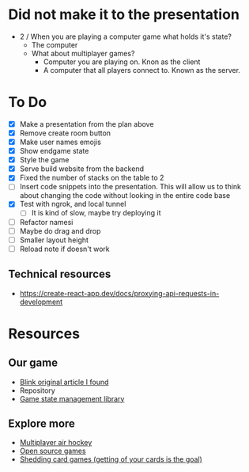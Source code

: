 # Did not make it to the presentation

- 2 / When you are playing a computer game what holds it's state?
  - The computer
  - What about multiplayer games?
    - Computer you are playing on. Knon as the client
    - A computer that all players connect to. Known as the server.

# To Do

- [x] Make a presentation from the plan above
- [x] Remove create room button
- [x] Make user names emojis
- [x] Show endgame state
- [x] Style the game
- [x] Serve build website from the backend
- [x] Fixed the number of stacks on the table to 2
- [ ] Insert code snippets into the presentation. This will allow us to think about changing the code without looking in the entire code base
- [x] Test with ngrok, and local tunnel
  - [ ] It is kind of slow, maybe try deploying it
- [ ] Refactor namesi
- [ ] Maybe do drag and drop
- [ ] Smaller layout height
- [ ] Reload note if doesn't work

## Technical resources

- https://create-react-app.dev/docs/proxying-api-requests-in-development

# Resources

## Our game

- [Blink original article I found](https://susan-joy-clark.com/2018//24/if-you-like-uno-and-dutch-blitz-youll-love-blink/)
- Repository
- [Game state management library](https://github.com/colyseus/colyseus)

## Explore more

- [Multiplayer air hockey](http://sqoff.com/)
- [Open source games](https://github.com/leereilly/games)
- [Shedding card games (getting of your cards is the goal)](https://en.wikipedia.org/wiki/List_of_shedding-type_games)
